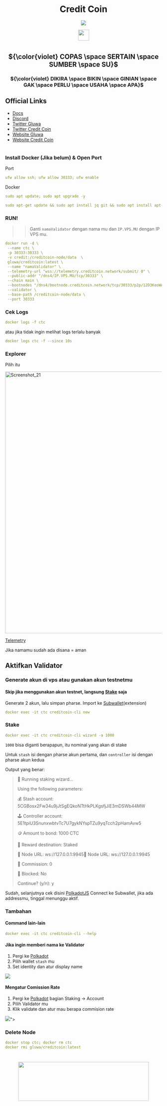 <div align="center">
 
# Credit Coin

</div>

<div align="center">

[![](https://img.shields.io/static/v1?label=Sponsor&message=%E2%9D%A4&logo=GitHub&color=%23fe8e86)](https://github.com/sponsors/Megumiiiiii)

 <img align="top" src="https://komarev.com/ghpvc/?username=Megumiiiiii&color=ff69b4&style=plastic&label=Visitors" height='35'/>

</div>

#

<div align="center">
  
## ${\color{violet} COPAS \space SERTAIN \space SUMBER \space SU}$

### ${\color{violet} DIKIRA \space BIKIN \space GINIAN \space GAK \space PERLU \space USAHA \space APA}$ 

</div>

## Official Links
- [Docs](https://gluwa.gitbook.io/creditcoin-pos-testnet-documentation/validator-guides?ref=creditcoin.org)
- [Discord](https://discord.gg/creditcoin)
- [Twitter Gluwa](https://twitter.com/gluwa)
- [Twitter Credit Coin](https://twitter.com/Creditcoin)
- [Website Gluwa](https://gluwa.com)
- [Website Credit Coin](https://creditcoin.org)

#


### Install Docker (Jika belum) & Open Port
Port

```yml
ufw allow ssh; ufw allow 30333; ufw enable
```
Docker

```yml
sudo apt update; sudo apt upgrade -y
```

```yml
sudo apt-get update && sudo apt install jq git && sudo apt install apt-transport-https ca-certificates curl software-properties-common -y && curl -fsSL https://download.docker.com/linux/ubuntu/gpg | sudo apt-key add - && sudo add-apt-repository "deb [arch=amd64] https://download.docker.com/linux/ubuntu focal stable" && sudo apt-get install docker-ce docker-ce-cli containerd.io docker-compose-plugin && sudo apt-get install docker-compose-plugin
```

### RUN!
>> Ganti `namaValidator` dengan nama mu dan `IP.VPS.MU` dengan IP VPS mu.

```yml
docker run -d \
 --name ctc \
 -p 30333:30333 \
 -v credit:/creditcoin-node/data  \
 gluwa/creditcoin:latest \
 --name "namaValidator" \
 --telemetry-url "wss://telemetry.creditcoin.network/submit/ 0" \
 --public-addr "/dns4/IP.VPS.MU/tcp/30333" \
 --chain main \
 --bootnodes "/dns4/bootnode.creditcoin.network/tcp/30333/p2p/12D3KooWAEgDL126EUFxFfdQKiUhmx3BJPdszQHu9PsYsLCuavhb" "/dns4/bootnode2.creditcoin.network/tcp/30333/p2p/12D3KooWSQye3uN3bZQRRC4oZbpiAZXkP2o5UZh6S8pqyh24bF3k" "/dns4/bootnode3.creditcoin.network/tcp/30333/p2p/12D3KooWFrsEZ2aSfiigAxs6ir2kU6en4BewotyCXPhrJ7T1AzjN" \
 --validator \
 --base-path /creditcoin-node/data \
 --port 30333
```

### Cek Logs

```yml
docker logs -f ctc
```

atau jika tidak ingin melihat logs terlalu banyak

```yml
docker logs ctc -f --since 10s
```

### Explorer
Pilih itu

<img width="839" alt="Screenshot_21" src="https://github.com/Megumiiiiii/credit-coin/assets/98658943/5059d29e-a184-4989-8d8a-861bbed4e190">



[Telemetry](https://telemetry.creditcoin.network/#list/0xdd954cbf4000542ef1a15bca509cd89684330bee5e23766c527cdb0d7275e9c2)

Jika namamu sudah ada disana = aman

## Aktifkan Validator

### Generate akun di vps atau gunakan akun testnetmu

#### Skip jika menggunakan akun testnet, langsung [Stake](https://github.com/Megumiiiiii/credit-coin/blob/main/README.md#stake) saja

Generate 2 akun, lalu simpan pharse. Import ke [Subwallet](https://chrome.google.com/webstore/detail/subwallet-polkadot-wallet/onhogfjeacnfoofkfgppdlbmlmnplgbn)(extension)

```yml
docker exec -it ctc creditcoin-cli new
```


### Stake

```yml
docker exec -it ctc creditcoin-cli wizard -a 1000
```
`1000` bisa diganti berapapun, itu nominal yang akan di stake

Untuk `stash` isi dengan pharse akun pertama, dan `controller` isi dengan pharse akun kedua

Output yang benar:


>🧙 Running staking wizard...
>
>Using the following parameters:
>
>💰 Stash account: 5CGBosx2Fw34u9jJtSgEQkoNTtHkPLKgsfjJiE3mDSWb44MW
>
>🕹️  Controller account: 5E1tpiU3SnunxwbtvTc7U7gykNYspTZu9yqTcch2pHamAvw5
>
>🪙  Amount to bond: 1000 CTC
>
>🎁 Reward destination: Staked
>
>📡 Node URL: ws://127.0.0.1:9945📡 Node URL: ws://127.0.0.1:9945
>
>💸 Commission: 0
>
>🔐 Blocked: No
>
>Continue? (y/n): y


Sudah, selanjutnya cek disini [PolkadotJS](https://polkadot.js.org/apps/?rpc=wss://rpc.mainnet.creditcoin.network/ws#/staking) Connect ke Subwallet, jika ada addressmu, tinggal menunggu aktif.

### Tambahan

#### Command lain-lain

```yml
docker exec -it ctc creditcoin-cli --help
```

#### Jika ingin memberi nama ke Validator

1. Pergi ke [Polkadot](https://polkadot.js.org/apps/?rpc=wss://rpc.mainnet.creditcoin.network/ws#/accounts)
2. Pilih wallet `stash` mu
3. Set identity dan atur display name
<p align="left"><img height="auto" width="auto" src="https://github.com/Megumiiiiii/credit-coin/assets/98658943/dd2acb27-2eea-4076-8be6-b91e46e55e00"></p>

#### Mengatur Comission Rate

1. Pergi ke [Polkadot](https://polkadot.js.org/apps/?rpc=wss://rpc.mainnet.creditcoin.network/ws#/staking/actions) bagian Staking -> Account
2. Pilih Validator mu
3. Klik validate dan atur mau berapa commision rate
<p align="left"><img height="auto" width="auto" src="https://github.com/Megumiiiiii/credit-coin/assets/98658943/4cfd09de-2a26-438f-b4dd-d90d8546d7fb">"></p>

### Delete Node

```yml
docker stop ctc; docker rm ctc
docker rmi gluwa/creditcoin:latest
```

#

<div id="header" align="center">
  <img src="https://media.giphy.com/media/v1.Y2lkPTc5MGI3NjExMzNmZTIxZmE3ZmY3MzRiMDcwNDJhYTQ5ZmNlY2YxMWE1OWIyYmVkNSZlcD12MV9pbnRlcm5hbF9naWZzX2dpZklkJmN0PWc/mVBlqOD4ra9jQiI3cC/giphy.gif" height="125" width="420"/>
</div>
